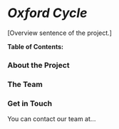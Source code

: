 # _Oxford Cycle_

[Overview sentence of the project.]

**Table of Contents:**


### About the Project

### The Team

### Get in Touch

You can contact our team at...